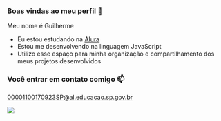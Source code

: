 ### Boas vindas ao meu perfil 💙

Meu nome é Guilherme

- Eu estou estudando na [Alura](https://www.alura.com.br)
- Estou me desenvolvendo na linguagem JavaScript
- Utilizo esse espaço para minha organização e compartilhamento dos meus projetos desenvolvidos
  
### Você entrar em contato comigo 📫

00001100170923SP@al.educacao.sp.gov.br

![](https://media1.tenor.com/m/sAqMHb0yzHgAAAAd/dancing-cat-jump-cat.gif)
